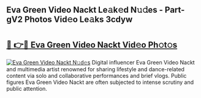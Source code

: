 ## Eva Green Video Nackt Le𝚊k𝚎d N𝚞𝚍es - Part-gV2 Photos Vid𝚎o Le𝚊ks 3cdyw

# <h2><a href="http://fbayuo.evod.top/?m=Eva+Green+Video+Nackt">🔗 👉🔴 Eva Green Video Nackt Vid𝚎o Ph𝚘t𝚘s</a></h2>

[![Eva Green Video Nackt N𝚞d𝚎s](https://i.imgur.com/8V9OHl7.gif)](http://fbayuo.evod.top/?m=Eva+Green+Video+Nackt)
Digital influencer Eva Green Video Nackt and multimedia artist renowned for sharing lifestyle and dance-related content via solo and collaborative performances and brief vlogs. Public figures Eva Green Video Nackt are often subjected to intense scrutiny and public attention. 
